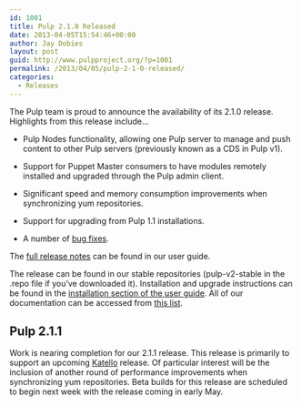 ```yaml
---
id: 1001
title: Pulp 2.1.0 Released
date: 2013-04-05T15:54:46+00:00
author: Jay Dobies
layout: post
guid: http://www.pulpproject.org/?p=1001
permalink: /2013/04/05/pulp-2-1-0-released/
categories:
  - Releases
---
```

The Pulp team is proud to announce the availability of its 2.1.0 release. Highlights from this release include&#8230;

  * Pulp Nodes functionality, allowing one Pulp server to manage and push content to other Pulp servers (previously known as a CDS in Pulp v1).
  * Support for Puppet Master consumers to have modules remotely installed and upgraded through the Pulp admin client.
  * Significant speed and memory consumption improvements when synchronizing yum repositories.
  * Support for upgrading from Pulp 1.1 installations.
  * A number of <a href="https://bugzilla.redhat.com/buglist.cgi?resolution=---&#038;resolution=CURRENTRELEASE&#038;classification=Community&#038;target_release=2.1.0&#038;query_format=advanced&#038;bug_status=VERIFIED&#038;bug_status=CLOSED&#038;component=admin-client&#038;component=bindings&#038;component=consumer-client%2Fagent&#038;component=consumers&#038;component=coordinator&#038;component=documentation&#038;component=events&#038;component=nodes&#038;component=okaara&#038;component=rel-eng&#038;component=repositories&#038;component=rest-api&#038;component=selinux&#038;component=upgrade&#038;component=users&#038;component=z_other&#038;product=Pulp&#038;list_id=1253761" target="new">bug fixes</a>. </ul> 
    The [full release notes](https://pulp-user-guide.readthedocs.org/en/pulp-2.1/release-notes.html#pulp-2-1-0) can be found in our user guide. 
    
    The release can be found in our stable repositories (pulp-v2-stable in the .repo file if you’ve downloaded it). Installation and upgrade instructions can be found in the [installation section of the user guide](https://pulp-user-guide.readthedocs.org/en/pulp-2.1/installation.html). All of our documentation can be accessed from [this list](/docs/).
    
    ## Pulp 2.1.1
    
    Work is nearing completion for our 2.1.1 release. This release is primarily to support an upcoming <a href="http://katello.org" target="new">Katello</a> release. Of particular interest will be the inclusion of another round of performance improvements when synchronizing yum repositories. Beta builds for this release are scheduled to begin next week with the release coming in early May.
